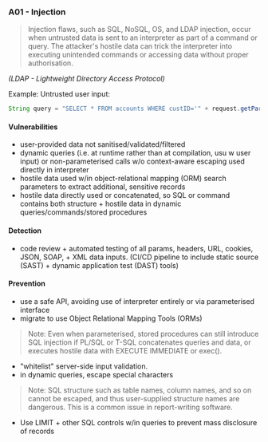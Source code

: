 ### A01 - Injection

>Injection flaws, such as SQL, NoSQL, OS, and LDAP injection, occur when untrusted data is sent to an interpreter as part of a command or query. The attacker's hostile data can trick the interpreter into executing unintended commands or accessing data without proper authorisation.

*(LDAP - Lightweight Directory Access Protocol)*

Example:
Untrusted user input:
```java
String query = "SELECT * FROM accounts WHERE custID='" + request.getParameter("id") + "'";
```

#### Vulnerabilities
- user-provided data not sanitised/validated/filtered
- dynamic queries (i.e. at runtime rather than at compilation, usu w user input) or non-parameterised calls w/o context-aware escaping used directly in interpreter
- hostile data used w/in object-relational mapping (ORM) search parameters to extract additional, sensitive records
- hostile data directly used or concatenated, so SQL or command contains both structure + hostile data in dynamic queries/commands/stored procedures

#### Detection
- code review + automated testing of all params, headers, URL, cookies, JSON, SOAP, + XML data inputs. (CI/CD pipeline to include static source (SAST) + dynamic application test (DAST) tools)

#### Prevention
- use a safe API, avoiding use of interpreter entirely or via parameterised interface
- migrate to use Object Relational Mapping Tools (ORMs)
>Note: Even when parameterised, stored procedures can still introduce SQL injection if PL/SQL or T-SQL concatenates queries and data, or executes hostile data with EXECUTE IMMEDIATE or exec().

- "whitelist" server-side input validation.
- in dynamic queries, escape special characters
>Note: SQL structure such as table names, column names, and so on cannot be escaped, and thus user-supplied structure names are dangerous. This is a common issue in report-writing software.

- Use LIMIT + other SQL controls w/in queries to prevent mass disclosure of records
